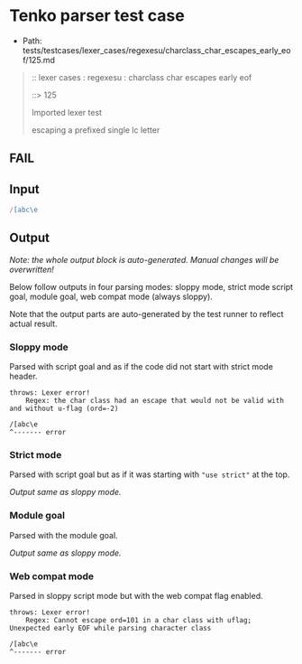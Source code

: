 # Tenko parser test case

- Path: tests/testcases/lexer_cases/regexesu/charclass_char_escapes_early_eof/125.md

> :: lexer cases : regexesu : charclass char escapes early eof
>
> ::> 125
>
> Imported lexer test
>
> escaping a prefixed single lc letter

## FAIL

## Input

`````js
/[abc\e
`````

## Output

_Note: the whole output block is auto-generated. Manual changes will be overwritten!_

Below follow outputs in four parsing modes: sloppy mode, strict mode script goal, module goal, web compat mode (always sloppy).

Note that the output parts are auto-generated by the test runner to reflect actual result.

### Sloppy mode

Parsed with script goal and as if the code did not start with strict mode header.

`````
throws: Lexer error!
    Regex: the char class had an escape that would not be valid with and without u-flag (ord=-2)

/[abc\e
^------- error
`````

### Strict mode

Parsed with script goal but as if it was starting with `"use strict"` at the top.

_Output same as sloppy mode._

### Module goal

Parsed with the module goal.

_Output same as sloppy mode._

### Web compat mode

Parsed in sloppy script mode but with the web compat flag enabled.

`````
throws: Lexer error!
    Regex: Cannot escape ord=101 in a char class with uflag; Unexpected early EOF while parsing character class

/[abc\e
^------- error
`````

